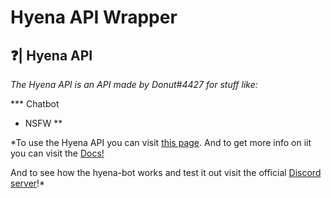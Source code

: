 # Hyena API Wrapper

## ❓| Hyena API

*The Hyena API is an API made by Donut#4427 for stuff like:*

*** Chatbot
* NSFW
**

*To use the Hyena API you can visit [this page](https://www.hyenabot.xyz/api). And to get more info on iit you can visit the [Docs!](https://docs.hyenabot.xyz/)

And to see how the hyena-bot works and test it out visit the official [Discord server](https://discord.gg/QePftyb2kN)!*